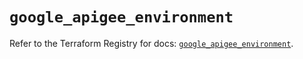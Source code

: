 # `google_apigee_environment`

Refer to the Terraform Registry for docs: [`google_apigee_environment`](https://registry.terraform.io/providers/hashicorp/google/6.13.0/docs/resources/apigee_environment).
